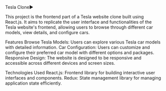 Tesla Clone▶️

This project is the frontend part of a Tesla website clone built using React.js. It aims to replicate the user interface and functionalities of the Tesla website's frontend, allowing users to browse through different car models, view details, and configure cars.

Features
Browse Tesla Models: Users can explore various Tesla car models with detailed information.
Car Configuration: Users can customize and configure their preferred car model with different options and packages.
Responsive Design: The website is designed to be responsive and accessible across different devices and screen sizes.

Technologies Used
React.js: Frontend library for building interactive user interfaces and components.
Redux: State management library for managing application state efficiently.
